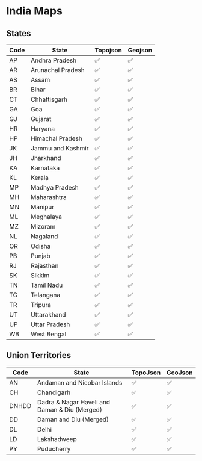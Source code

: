 # India Maps

## States

| Code | State             | Topojson | Geojson |
|------|-------------------|----------|---------|
| AP   | Andhra Pradesh    | ✅        | ✅      |
| AR   | Arunachal Pradesh | ✅        | ✅      |
| AS   | Assam             | ✅        | ✅      |
| BR   | Bihar             | ✅        | ✅      |
| CT   | Chhattisgarh      | ✅        | ✅      |
| GA   | Goa               | ✅        | ✅      |
| GJ   | Gujarat           | ✅        | ✅      |
| HR   | Haryana           | ✅        | ✅      |
| HP   | Himachal Pradesh  | ✅        | ✅      |
| JK   | Jammu and Kashmir | ✅        | ✅      |
| JH   | Jharkhand         | ✅        | ✅      |
| KA   | Karnataka         | ✅        | ✅      |
| KL   | Kerala            | ✅        | ✅      |
| MP   | Madhya Pradesh    | ✅        | ✅      |
| MH   | Maharashtra       | ✅        | ✅      |
| MN   | Manipur           | ✅        | ✅      |
| ML   | Meghalaya         | ✅        | ✅      |
| MZ   | Mizoram           | ✅        | ✅      |
| NL   | Nagaland          | ✅        | ✅      |
| OR   | Odisha            | ✅        | ✅      |
| PB   | Punjab            | ✅        | ✅      |
| RJ   | Rajasthan         | ✅        | ✅      |
| SK   | Sikkim            | ✅        | ✅      |
| TN   | Tamil Nadu        | ✅        | ✅      |
| TG   | Telangana         | ✅        | ✅      |
| TR   | Tripura           | ✅        | ✅      |
| UT   | Uttarakhand       | ✅        | ✅      |
| UP   | Uttar Pradesh     | ✅        | ✅      |
| WB   | West Bengal       | ✅        | ✅      |



## Union Territories

| Code | State                                       | TopoJson | GeoJson |
|------|---------------------------------------------|----------|---------|
| AN   | Andaman and Nicobar Islands                | ✅        | ✅      |
| CH   | Chandigarh                                  | ✅        | ✅      |
| DNHDD| Dadra & Nagar Haveli and Daman & Diu (Merged)| ✅        | ✅      |
| DD   | Daman and Diu (Merged)                      | ✅        | ✅      |
| DL   | Delhi                                       | ✅        | ✅      |
| LD   | Lakshadweep                                 | ✅        | ✅      |
| PY   | Puducherry                                  | ✅        | ✅      |
